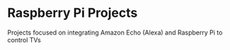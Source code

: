 # Raspberry Pi Projects

Projects focused on integrating Amazon Echo (Alexa) and Raspberry Pi to control TVs

